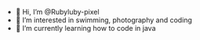 - 👋 Hi, I’m @Rubyluby-pixel
- 👀 I’m interested in swimming, photography and coding 
- 🌱 I’m currently learning how to code in java


<!---
Rubyluby-pixel/Rubyluby-pixel is a ✨ special ✨ repository because its `README.md` (this file) appears on your GitHub profile.
You can click the Preview link to take a look at your changes.
--->
